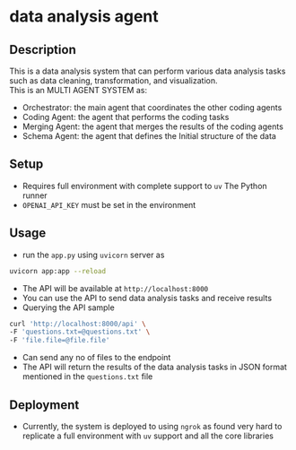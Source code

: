 # data analysis agent

## Description
This is a data analysis system that can perform various data analysis tasks such as data cleaning, transformation, and visualization. <br>
This is an MULTI AGENT SYSTEM as:
 - Orchestrator: the main agent that coordinates the other coding agents
 - Coding Agent: the agent that performs the coding tasks
 - Merging Agent: the agent that merges the results of the coding agents
 - Schema Agent: the agent that defines the Initial structure of the data


## Setup
 - Requires full environment with complete support to `uv` The Python runner
 - `OPENAI_API_KEY` must be set in the environment

## Usage
- run the `app.py` using `uvicorn` server as
```bash
uvicorn app:app --reload
```
- The API will be available at `http://localhost:8000`
- You can use the API to send data analysis tasks and receive results
- Querying the API sample
```bash
curl 'http://localhost:8000/api' \
-F 'questions.txt=@questions.txt' \
-F 'file.file=@file.file'
```
- Can send any no of files to the endpoint
- The API will return the results of the data analysis tasks in JSON format mentioned in the `questions.txt` file

## Deployment
- Currently, the system is deployed to using `ngrok` as found very hard to replicate a full environment with `uv` support and all the core libraries
